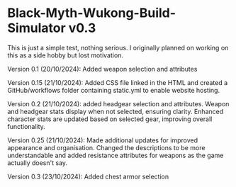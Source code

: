 # Black-Myth-Wukong-Build-Simulator v0.3

This is just a simple test, nothing serious. I originally planned on working on this as a side hobby but lost motivation.

Version 0.1 (20/10/2024):
Added weapon selection and attributes

Version 0.15 (21/10/2024):
Added CSS file linked in the HTML and created a GitHub/workflows folder containing static.yml to enable website hosting.

Version 0.2 (21/10/2024):
added headgear selection and attributes. Weapon and headgear stats display when not selected, ensuring clarity. Enhanced character stats are updated based on selected gear, improving overall functionality.

Version 0.25 (21/10/2024):
Made additional updates for improved appearance and organisation. Changed the descriptions to be more understandable and added resistance attributes for weapons as the game actually doesn't say.

Version 0.3 (23/10/2024): 
Added chest armor selection

